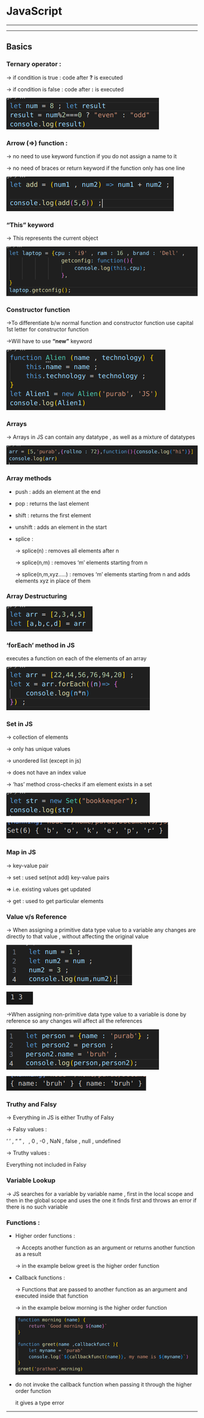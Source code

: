 # JavaScript

---

---

## Basics

### Ternary operator :

→ if condition is true : code after **?** is executed

→ if condition is false : code after **:** is executed

![Untitled](images/Untitled.png)

### Arrow (⇒) function :

→ no need to use keyword function if you do not assign a name to it 

→ no need of braces or return keyword if the function only has one line

![Untitled](images/Untitled1.png)

### “This” keyword

→ This represents the current object 

![Untitled](images/Untitled2.png)

### Constructor function

→To differentiate b/w normal function and constructor function use capital 1st letter for constructor function

→Will have to use **“new”** keyword 

![Untitled](images/Untitled3.png)

### Arrays

→ Arrays in JS can contain any datatype , as well as a mixture of datatypes

![Untitled](images/Untitled4.png)

### Array methods

- push : adds an element at the end
- pop : returns the last element
- shift : returns the first element
- unshift : adds an element in the start
- splice :
    
    → splice(n) : removes all elements after n 
    
    → splice(n,m) : removes ‘m’ elements starting from n 
    
    → splice(n,m,xyz…..) : removes ‘m’ elements starting from n and adds elements xyz in place of them 
    

### Array Destructuring

![Untitled](images/Untitled5.png)

### ‘forEach’ method in JS

executes a function on each of the elements of an array 

![Untitled](images/Untitled6.png)

### Set in JS

→ collection of elements 

→ only has unique values 

→ unordered list (except in js)

→ does not have an index value 

→ ‘has’ method cross-checks if am element exists in a set

![Untitled](images/Untitled7.png)

![Untitled](images/Untitled8.png)

### Map in JS

→ key-value pair 

→ set : used set(not add) key-value pairs

⇒ i.e. existing values get updated 

→ get : used to get particular elements

### Value v/s Reference

→ When assigning a primitive data type value to a variable any changes are directly to that value , without affecting the original value 

![Untitled](images/Untitled9.png)

![Untitled](images/Untitled10.png)

→When assigning non-primitive data type value to a variable is done by reference so any changes will affect all the references 

![Untitled](images/Untitled11.png)

![Untitled](images/Untitled12.png)

### Truthy and Falsy

→ Everything in JS is either Truthy of Falsy 

→ Falsy values :

‘ ’ , “ ” ,` ` , 0 , -0 , NaN , false , null , undefined

→ Truthy values :

Everything not included in Falsy 

### Variable Lookup

→ JS searches for a variable by variable name , first in the local scope and then in the global scope and uses the one it finds first and throws an error if there is no such variable

### Functions :

- Higher order functions :
    
    → Accepts another function as an argument or returns another function as a result 
    
    → in the example below greet is the higher order function
    
- Callback functions :
    
    → Functions that are passed to another function as an argument and executed inside that function
    
    → in the example below morning is the higher order function
    
    ![Untitled](images/Untitled13.png)
    
- do not invoke the callback function when passing it through the higher order function
    
    it gives a type error 
    

---
